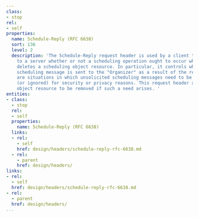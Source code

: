 ```yaml
---
class:
- stop
rel:
- self
properties:
  name: Schedule-Reply (RFC 6638)
  sort: 136
  level: 2
  description: 'The Schedule-Reply request header is used by a client to indicate
    to a server whether or not a scheduling operation ought to occur when an "Attendee"
    deletes a scheduling object resource. In particular, it controls whether a reply
    scheduling message is sent to the "Organizer" as a result of the removal. There
    are situations in which unsolicited scheduling messages need to be silently removed
    (or ignored) for security or privacy reasons. This request header allows the scheduling
    object resource to be removed if such a need arises. '
entities:
- class:
  - stop
  rel:
  - self
  properties:
    name: Schedule-Reply (RFC 6638)
  links:
  - rel:
    - self
    href: design/headers/schedule-reply-rfc-6638.md
  - rel:
    - parent
    href: design/headers/
links:
- rel:
  - self
  href: design/headers/schedule-reply-rfc-6638.md
- rel:
  - parent
  href: design/headers/
...
```

